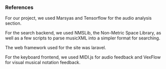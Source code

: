 ### References

For our project, we used Marsyas and Tensorflow for the audio analysis section.

For the search backend, we used NMSLib, the Non-Metric Space Library, as well as a few
scripts to parse musicXML into a simpler format for searching.

The web framework used for the site was laravel.

For the keyboard frontend, we used MIDI.js for audio feedback and VexFlow for visual
musical notation feedback.

